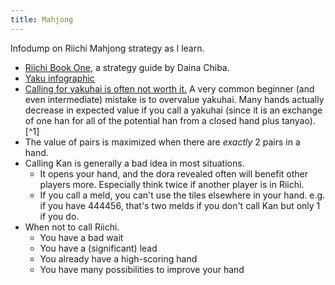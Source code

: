 ```yaml
---
title: Mahjong
---
```

Infodump on Riichi Mahjong strategy as I learn.

- [Riichi Book One](https://dainachiba.github.io/RiichiBooks/), a strategy guide by Daina Chiba.
- [Yaku infographic](https://cdn.discordapp.com/attachments/150412836500275200/726425653859319868/yaku.png)
- [Calling for yakuhai is often not worth it.](https://www.reddit.com/r/Mahjong/comments/hu9dum/when_should_i_go_for_chiponkan_open_melds/fym9v1j/?context=3) A very common beginner (and even intermediate) mistake is to overvalue yakuhai. Many hands actually decrease in expected value if you call a yakuhai (since it is an exchange of one han for all of the potential han from a closed hand plus tanyao).[^1]
- The value of pairs is maximized when there are *exactly* 2 pairs in a hand.
- Calling Kan is generally a bad idea in most situations.
    - It opens your hand, and the dora revealed often will benefit other players more. Especially think twice if another player is in Riichi.
    - If you call a meld, you can't use the tiles elsewhere in your hand. e.g. if you have 444456, that's two melds if you don't call Kan but only 1 if you do.
- When not to call Riichi.
    - You have a bad wait
    - You have a (significant) lead
    - You already have a high-scoring hand
    - You have many possibilities to improve your hand